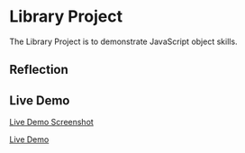 # Library Project
The Library Project is to demonstrate JavaScript object skills.

## Reflection

## Live Demo
[Live Demo Screenshot]()

[Live Demo]()